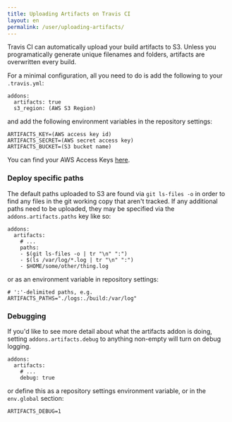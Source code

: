 ```yaml
---
title: Uploading Artifacts on Travis CI
layout: en
permalink: /user/uploading-artifacts/
---
```

<div id="toc">
</div>

Travis CI can automatically upload your build artifacts to S3. Unless you
programatically generate unique filenames and folders, artifacts are
overwritten every build.

For a minimal configuration, all you need to do is add the following to your `.travis.yml`:

    addons:
      artifacts: true
      s3_region: (AWS S3 Region)

and add the following environment variables in the repository settings:

    ARTIFACTS_KEY=(AWS access key id)
    ARTIFACTS_SECRET=(AWS secret access key)
    ARTIFACTS_BUCKET=(S3 bucket name)

You can find your AWS Access Keys [here](https://console.aws.amazon.com/iam/home?#security_credential).

### Deploy specific paths

The default paths uploaded to S3 are found via `git ls-files -o` in
order to find any files in the git working copy that aren't tracked.
If any additional paths need to be uploaded, they may be specified via
the `addons.artifacts.paths` key like so:

    addons:
      artifacts:
        # ...
        paths:
        - $(git ls-files -o | tr "\n" ":")
        - $(ls /var/log/*.log | tr "\n" ":")
        - $HOME/some/other/thing.log

or as an environment variable in repository settings:

    # ':'-delimited paths, e.g.
    ARTIFACTS_PATHS="./logs:./build:/var/log"

### Debugging

If you'd like to see more detail about what the artifacts addon is
doing, setting `addons.artifacts.debug` to anything non-empty will turn
on debug logging.

    addons:
      artifacts:
        # ...
        debug: true

or define this as a repository settings environment variable, or in the `env.global` section:

    ARTIFACTS_DEBUG=1
